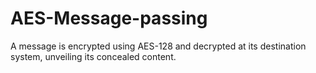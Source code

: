 # AES-Message-passing
A message is encrypted using AES-128 and decrypted at its destination system, unveiling its concealed content.
